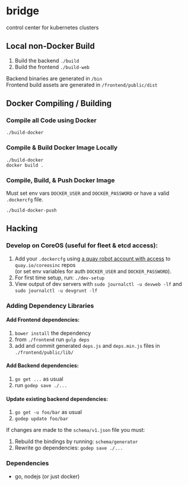bridge
======
control center for kubernetes clusters


## Local non-Docker Build

 1. Build the backend `./build`  
 1. Build the frontend `./build-web`  

Backend binaries are generated in `/bin`  
Frontend build assets are generated in `/frontend/public/dist`  

## Docker Compiling / Building

### Compile all Code using Docker

`./build-docker`

### Compile & Build Docker Image Locally

```
./build-docker
docker build .
```

### Compile, Build, & Push Docker Image

Must set env vars `DOCKER_USER` and `DOCKER_PASSWORD` or have a valid `.dockercfg` file.

```
./build-docker-push
```

## Hacking

### Develop **on CoreOS** (useful for fleet & etcd access):  

 1. Add your `.dockercfg` using [a quay robot account with access](https://quay.io/organization/coreosinc/admin?tab=robots) to `quay.io/coreosinc` repos  
    (or set env variables for auth `DOCKER_USER` and `DOCKER_PASSWORD`).
 1. For first time setup, run: `./dev-setup`
 1. View output of dev servers with `sudo journalctl -u devweb -lf` and `sudo journalctl -u devgrunt -lf`

### Adding Dependency Libraries

#### Add Frontend dependencies:

 1. `bower install` the dependency
 1. from `./frontend` run `gulp deps`
 1. add and commit generated `deps.js` and `deps.min.js` files in `./frontend/public/lib/`

#### Add Backend dependencies:

 1. `go get ...` as usual
 1. run `godep save ./...`

#### Update existing backend dependencies:

 1. `go get -u foo/bar` as usual
 1. `godep update foo/bar`

If changes are made to the `schema/v1.json` file you must:
 1. Rebuild the bindings by running: `schema/generator`
 1. Rewrite go dependencies: `godep save ./...`

### Dependencies

- go, nodejs (or just docker)
